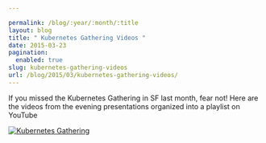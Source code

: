 ```yaml
---

permalink: /blog/:year/:month/:title
layout: blog
title: " Kubernetes Gathering Videos "
date: 2015-03-23
pagination:
  enabled: true
slug: kubernetes-gathering-videos
url: /blog/2015/03/kubernetes-gathering-videos/
---
```

If you missed the Kubernetes Gathering in SF last month, fear not! Here are the videos from the evening presentations organized into a playlist on YouTube

[![Kubernetes Gathering](https://img.youtube.com/vi/q8lGZCKktYo/0.jpg)](https://www.youtube.com/playlist?list=PL69nYSiGNLP2FBVvSLHpJE8_6hRHW8Kxe)
